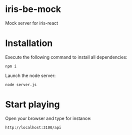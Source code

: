 # iris-be-mock

Mock server for iris-react

# Installation

Execute the following command to install all dependencies:

`npm i`

Launch the node server:

`node server.js`

# Start playing

Open your browser and type for instance:

`http://localhost:3100/api`
